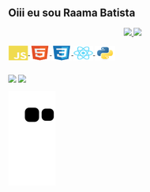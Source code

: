 ## Oiii eu sou Raama Batista
<div align="center">
  <a href="https://github.com/RaamaBatista">
  <img height="180em" src="https://github-readme-stats.vercel.app/api?username=RaamaBatista&show_icons=true&theme=dracula&include_all_commits=true&count_private=true"/>
  <img height="180em" src="https://github-readme-stats.vercel.app/api/top-langs/?username=RaamaBatista&layout=compact&langs_count=7&theme=dracula"/>
</div>
<div style="display: inline_block"><br>
  <img align="center" alt="Raama-Js" height="30" width="40" src="https://raw.githubusercontent.com/devicons/devicon/master/icons/javascript/javascript-plain.svg">
  <img align="center" alt="Raama-HTML" height="30" width="40" src="https://raw.githubusercontent.com/devicons/devicon/master/icons/html5/html5-original.svg">
  <img align="center" alt="Raama-CSS" height="30" width="40" src="https://raw.githubusercontent.com/devicons/devicon/master/icons/css3/css3-original.svg">
  <img align="center" alt="Raama-React" height="30" width="40" src="https://raw.githubusercontent.com/devicons/devicon/master/icons/react/react-original.svg">
  <img align="center" alt="Raama-Python" height="30" width="40" src="https://raw.githubusercontent.com/devicons/devicon/master/icons/python/python-original.svg">


</div>
  
  ##
 
<div> 
  <a href="https://www.instagram.com/_raama_batista/" target="_blank"><img src="https://img.shields.io/badge/-Instagram-%23E4405F?style=for-the-badge&logo=instagram&logoColor=white" target="_blank"></a>
  <a href="https://www.linkedin.com/in/raama-b-6b2640206/" target="_blank"><img src="https://img.shields.io/badge/-LinkedIn-%230077B5?style=for-the-badge&logo=linkedin&logoColor=white" target="_blank"></a> 
 
  ![Snake animation](https://github.com/rafaballerini/rafaballerini/blob/output/github-contribution-grid-snake.svg)
 
</div>
